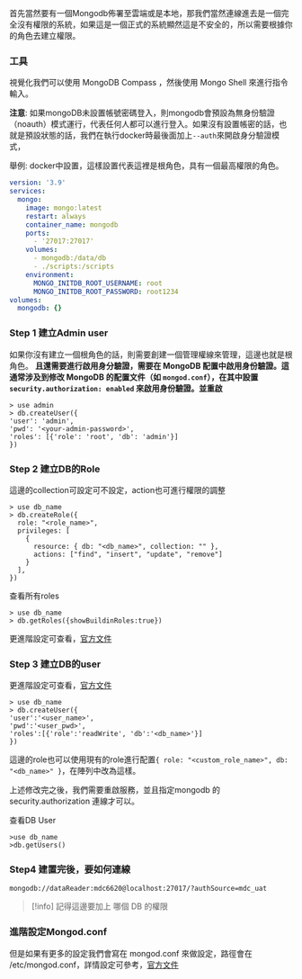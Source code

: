 首先當然要有一個Mongodb佈署至雲端或是本地，那我們當然連線進去是一個完全沒有權限的系統，如果這是一個正式的系統顯然這是不安全的，所以需要根據你的角色去建立權限。

### 工具

視覺化我們可以使用 MongoDB Compass ，然後使用 Mongo Shell 來進行指令輸入。

**注意**: 如果mongoDB未設置帳號密碼登入，則mongodb會預設為無身份驗證（noauth）模式運行，代表任何人都可以進行登入。如果沒有設置帳密的話，也就是預設狀態的話，我們在執行docker時最後面加上`--auth`來開啟身分驗證模式，

舉例: docker中設置，這樣設置代表這裡是根角色，具有一個最高權限的角色。
```yml
version: '3.9'
services:
  mongo:
    image: mongo:latest
    restart: always
    container_name: mongodb
    ports:
      - '27017:27017'
    volumes:
      - mongodb:/data/db
      - ./scripts:/scripts
    environment:
      MONGO_INITDB_ROOT_USERNAME: root
      MONGO_INITDB_ROOT_PASSWORD: root1234
volumes:
  mongodb: {}
```
### Step 1 建立Admin user
如果你沒有建立一個根角色的話，則需要創建一個管理權線來管理，這邊也就是根角色。
**且還需要進行啟用身分驗證，需要在 MongoDB 配置中啟用身份驗證。這通常涉及到修改 MongoDB 的配置文件（如 `mongod.conf`），在其中設置 `security.authorization: enabled` 來啟用身份驗證。並重啟**
```shell=
> use admin  
> db.createUser({  
'user': 'admin',  
'pwd': '<your-admin-password>',  
'roles': [{'role': 'root', 'db': 'admin'}]  
})
```
### Step 2 建立DB的Role
這邊的collection可設定可不設定，action也可進行權限的調整
```shell
> use db_name
> db.createRole({
  role: "<role_name>",
  privileges: [
    {
      resource: { db: "<db_name>", collection: "" },
      actions: ["find", "insert", "update", "remove"]
    }
  ],
})
```
查看所有roles
```shell
> use db_name
> db.getRoles({showBuildinRoles:true})
```
更進階設定可查看，[官方文件](https://www.mongodb.com/docs/v4.2/reference/method/db.createRole/)
### Step 3 建立DB的user
更進階設定可查看，[官方文件](https://www.mongodb.com/docs/v3.6/reference/method/db.createUser/)
```shell
> use db_name
> db.createUser({
'user':'<user_name>',
'pwd':'<user_pwd>',
'roles':[{'role':'readWrite', 'db':'<db_name>'}]
})
```
這邊的role也可以使用現有的role進行配置`{ role: "<custom_role_name>", db: "<db_name>" }`，在陣列中改為這樣。

上述修改完之後，我們需要重啟服務，並且指定mongodb 的 security.authorization 連線才可以。

查看DB User
```shell
>use db_name
>db.getUsers()
```
### Step4 建置完後，要如何連線
```shell
mongodb://dataReader:mdc6620@localhost:27017/?authSource=mdc_uat
```
>[!info]
>記得這邊要加上 哪個 DB 的權限
### 進階設定Mongod.conf 
但是如果有更多的設定我們會寫在 mongod.conf 來做設定，路徑會在 /etc/mongod.conf，詳情設定可參考，[官方文件](https://www.mongodb.com/docs/manual/reference/configuration-options/)